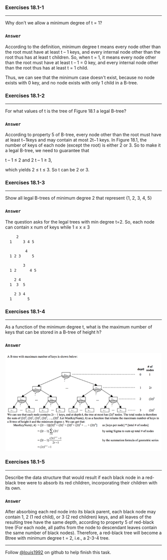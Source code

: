 ### Exercises 18.1-1
***
Why don't we allow a minimum degree of t = 1?

### `Answer`
According to the definition, minimum degree t means every node other than the root must have at least t – 1 keys, and every internal node other than the root thus has at least t children. So, when t = 1, it means every node other than the root must have
at least t – 1 = 0 key, and every internal node other than the root thus has at least t = 1 child.

Thus, we can see that the minimum case doesn't exist, because no node exists with 0 key, and no node exists with only 1 child
in a B-tree.

### Exercises 18.1-2
***
For what values of t is the tree of Figure 18.1 a legal B-tree?

### `Answer`
According to property 5 of B-tree, every node other than the root must have at least t−1keys and may contain at most 2t−1 keys. In Figure 18.1, the number of keys of each node (except the root) is either 2 or 3. So to make it a legal B-tree, we need
to guarantee that

t – 1 ≤ 2 and 2 t – 1 ≥ 3,

which yields 2 ≤ t ≤ 3. So t can be 2 or 3. 

### Exercises 18.1-3
***
Show all legal B-trees of minimum degree 2 that represent {1, 2, 3, 4, 5}

### `Answer`
The question asks for the legal trees with min degree t=2. So, each node can contain x num of keys while 1 ≤ x ≤ 3
```
     2
  1     3 4 5
```

```
         4
  1 2 3     5
```

```
        3
  1 2      4 5
```
			
```
    2 4
  1  3  5
```

```
    2 3 4
  1       5
```

### Exercises 18.1-4
***
As a function of the minimum degree t, what is the maximum number of keys that can be stored in a B-tree of height h?

### `Answer`
![](./repo/s1/2.png)

### Exercises 18.1-5
***
Describe the data structure that would result if each black node in a red-black tree were to absorb its red children, incorporating their children with its own.

### `Answer`
After absorbing each red node into its black parent, each black node may contain 1, 2 (1 red child), or 3 (2 red children) keys, and all leaves of the resulting tree have the same depth, according to property 5 of red-black tree (For each node, all paths
from the node to descendant leaves contain the same number of black nodes). Therefore, a red-black tree will become a Btree with minimum degree t = 2, i.e., a 2-3-4 tree.

***
Follow [@louis1992](https://github.com/gzc) on github to help finish this task.

